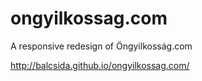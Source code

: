 # ongyilkossag.com
A responsive redesign of Öngyilkosság.com

http://balcsida.github.io/ongyilkossag.com/
